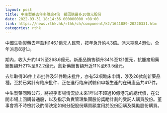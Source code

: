 ```yaml
---
layout: post
title: 中生製藥去年多賺逾4倍　擬回購最多10億元股份
date: 2022-03-31 18:14:36.000000000 +08:00
link: https://news.rthk.hk/rthk/ch/component/k2/1641889-20220331.htm
categories: rthk
---
```


中國生物製藥去年盈利146.1億元人民幣，按年急升約4.3倍。派末期息4港仙，全年派息8港仙。

期內，收入升約14%至268.6億元。新產品銷售額升34%至121億元，抗腫瘤用藥銷售額升21%至92.2億元，創新藥銷售額升近11%至63.5億元。

去年取得36件上市批件及51件臨床批件，亦有52項臨床申請，涉及26款創新藥品種。至於已累計有臨床批件、正在進行臨床試驗和申報生產的在研產品共417件。

中生製藥同時公布，將視乎市場情況於未來1年以不超過10億港元的總代價，在公開市場上回購普通股，以及指示負責管理集團股份獎勵計劃的受託人購買股份。董事會將不時檢討及酌情決定如何分配股份購買額度用於股份回購及獎勵股份購買。
